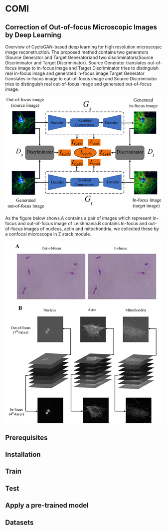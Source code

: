 # COMI
## Correction of Out-of-focus Microscopic Images by Deep Learning 

Overview of CycleGAN-based deep learning for high resolution microscopic image reconstruction. The proposed method contains two generators (Source Generator and Target Generator)and two discriminators(Source Discriminator and Target Discriminator). Source Generator translates out-of-focus image to in-focus image and Target Discriminator tries to distinguish real in-focus image and generated in-focus image.Target Generator translates in-focus image to out-of-focus image and Source Discriminator tries to distinguish real out-of-focus image and generated out-of-focus image.


![](https://github.com/jiangdat/COMI/raw/main/figure/figure2.png)




As the figure below shows,A contains a pair of images which represent In-focus and out-of-focus image of Leishmania.B contains In-focus and out-of-focus images of nucleus, actin and mitochondria, we collected these by a confocal microscope in Z stack module. 


![](https://github.com/jiangdat/COMI/raw/main/figure/figure1.png)


## Prerequisites

## Installation

## Train

## Test

## Apply a pre-trained model

## Datasets
